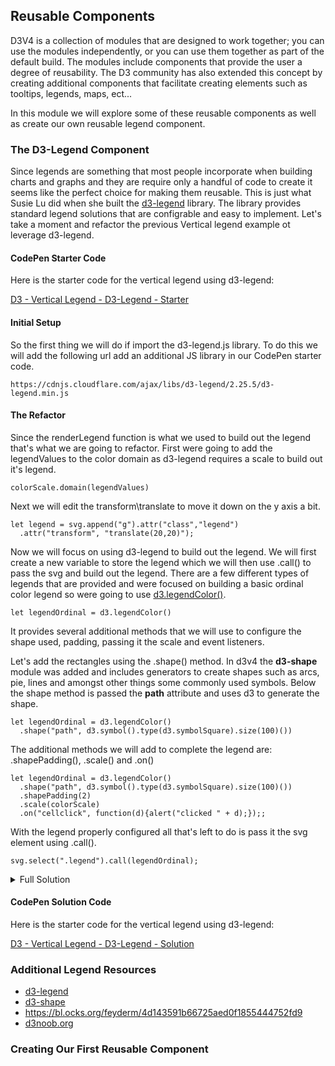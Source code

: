 ## Reusable Components

D3V4 is a collection of modules that are designed to work together; you can use the modules independently, or you can use them together as part of the default build.  The modules include components that provide the user a degree of reusability.  The D3 community has also extended this concept by creating additional components that facilitate creating elements such as tooltips, legends, maps, ect...

In this module we will explore some of these reusable components as well as create our own reusable legend component. 

### The D3-Legend Component 

Since legends are something that most people incorporate when building charts and graphs and they are require only a handful of code to create it seems like the perfect choice for making them reusable.  This is just what Susie Lu did when she built the [d3-legend](http://d3-legend.susielu.com/) library.  The library provides standard legend solutions that are configrable and easy to implement.  Let's take a moment and refactor the previous Vertical legend example ot leverage d3-legend. 

#### CodePen Starter Code

Here is the starter code for the vertical legend using d3-legend:

[D3 - Vertical Legend - D3-Legend - Starter](https://codepen.io/jkeohan/pen/EQeaMg?editors=0010)

#### Initial Setup

So the first thing we will do if import the d3-legend.js library.  To do this we will add the following url add an additional JS library in our CodePen starter code. 

```
https://cdnjs.cloudflare.com/ajax/libs/d3-legend/2.25.5/d3-legend.min.js
```

#### The Refactor

Since the renderLegend function is what we used to build out the legend that's what we are going to refactor.  First were going to add the legendValues to the color domain as d3-legend requires a scale to build out it's legend. 

```
colorScale.domain(legendValues)
```

Next we will edit the transform\translate to move it down on the y axis a bit. 

```
let legend = svg.append("g").attr("class","legend")
  .attr("transform", "translate(20,20)");
```

Now we will focus on using d3-legend to build out the legend.  We will first create a new variable to store the legend which we will then use .call() to pass the svg and build out the legend.  There are a few different types of legends that are provided and were focused on building a basic ordinal color legend so were going to use [d3.legendColor()](http://d3-legend.susielu.com/#color-ordinal).  

```
let legendOrdinal = d3.legendColor()
```

It provides several additional methods that we will use to configure the shape used, padding, passing it the scale and event listeners.  

Let's add the rectangles using the .shape() method.  In d3v4 the **d3-shape** module was added and includes generators to create shapes such as arcs, pie, lines and amongst other things some commonly used symbols.  Below the shape method is passed the **path** attribute and uses d3 to generate the shape. 

```
let legendOrdinal = d3.legendColor()
  .shape("path", d3.symbol().type(d3.symbolSquare).size(100)())
```

The additional methods we will add to complete the legend are: .shapePadding(), .scale() and .on()

```
let legendOrdinal = d3.legendColor()
  .shape("path", d3.symbol().type(d3.symbolSquare).size(100)())
  .shapePadding(2)
  .scale(colorScale)
  .on("cellclick", function(d){alert("clicked " + d);});;
```

With the legend properly configured all that's left to do is pass it the svg element using .call().

```
svg.select(".legend").call(legendOrdinal);
```

<details>
<summary>Full Solution</summary>

```
function renderLegend(legendValues) {
  let legend = svg.append("g").attr("class","legend")
  .attr("transform", "translate(20,20)");

  colorScale.domain(legendValues)

  let legendOrdinal = d3.legendColor()
  .shape("path", d3.symbol().type(d3.symbolSquare).size(100)())
  .shapePadding(2)
  .scale(colorScale)
  .on("cellclick", function(d){alert("clicked " + d);});;
  
  svg.select(".legend").call(legendOrdinal);
}
```
</details>

#### CodePen Solution Code

Here is the starter code for the vertical legend using d3-legend:

[D3 - Vertical Legend - D3-Legend - Solution](https://codepen.io/jkeohan/pen/rJZaYN?editors=0010)

### Additional Legend Resources

- [d3-legend](http://d3-legend.susielu.com/#color-ordinal)
- [d3-shape](https://github.com/d3/d3-shape)
- https://bl.ocks.org/feyderm/4d143591b66725aed0f1855444752fd9
- [d3noob.org](http://www.d3noob.org/2014/02/styles-in-d3js.html)

### Creating Our First Reusable Component 


